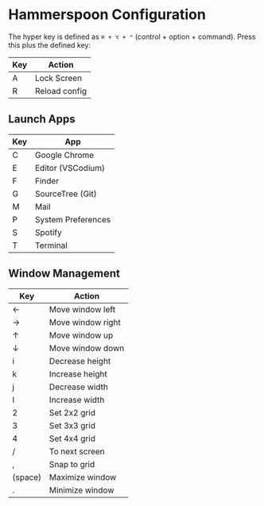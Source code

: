 # Hammerspoon Configuration

The hyper key is defined as `⌘ + ⌥ + ⌃` (control + option + command). Press this plus the defined key:

| Key | Action        |
| --- | ------------- |
| A   | Lock Screen   |
| R   | Reload config |

## Launch Apps

| Key | App                |
| --- | ------------------ |
| C   | Google Chrome      |
| E   | Editor (VSCodium)   |
| F   | Finder             |
| G   | SourceTree (Git)   |
| M   | Mail               |
| P   | System Preferences |
| S   | Spotify            |
| T   | Terminal           |

## Window Management

| Key     | Action            |
| ------- | ----------------- |
| ←       | Move window left  |
| →       | Move window right |
| ↑       | Move window up    |
| ↓       | Move window down  |
| i       | Decrease height   |
| k       | Increase height   |
| j       | Decrease width    |
| l       | Increase width    |
| 2       | Set 2x2 grid      |
| 3       | Set 3x3 grid      |
| 4       | Set 4x4 grid      |
| /       | To next screen    |
| ,       | Snap to grid      |
| (space) | Maximize window   |
| .       | Minimize window   |
